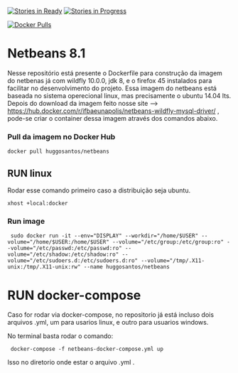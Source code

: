 [![Stories in Ready](https://badge.waffle.io/huggosantos/eunaifba-docker.png?label=ready&title=Ready)](https://waffle.io/huggosantos/eunaifba-docker)
[![Stories in Progress](https://badge.waffle.io/huggosantos/eunaifba-docker.png?label=in%20progress&title=In%20Progress)](https://waffle.io/huggosantos/eunaifba-docker/)

[![Docker Pulls](https://img.shields.io/docker/pulls/huggosantos/netbeans.svg?style=flat-square)](https://links.huggosantos/netbeans)



# Netbeans 8.1

Nesse repositório está presente o Dockerfile para construção da imagem do netbenas já com  wildfly 10.0.0, jdk 8, e o firefox 45 instalados para facilitar no desenvolvimento do projeto. Essa imagem do netbeans está baseada no sistema operecional linux, mas precisamente o ubuntu 14.04 lts. Depois do download da imagem feito nosse site -->  https://hub.docker.com/r/ifbaeunapolis/netbeans-wildfly-mysql-driver/ , pode-se criar o container dessa imagem através dos comandos abaixo.

### Pull da imagem no Docker Hub
```
docker pull huggosantos/netbeans
```
 

## RUN linux

Rodar esse comando primeiro caso a distribuição seja ubuntu. 
```
xhost +local:docker
```

### Run image
```
 sudo docker run -it --env="DISPLAY" --workdir="/home/$USER" --volume="/home/$USER:/home/$USER" --volume="/etc/group:/etc/group:ro" --volume="/etc/passwd:/etc/passwd:ro" --volume="/etc/shadow:/etc/shadow:ro" --volume="/etc/sudoers.d:/etc/sudoers.d:ro" --volume="/tmp/.X11-unix:/tmp/.X11-unix:rw" --name huggosantos/netbeans
```

# RUN docker-compose

Caso for rodar via docker-compose, no repositorio já está incluso dois arquivos .yml, um para usarios linux, e outro para usuarios windows.
 
 No terminal  basta rodar o comando: 
```
 docker-compose -f netbeans-docker-compose.yml up
```
 Isso no diretorio onde estar o arquivo .yml .
 



 
